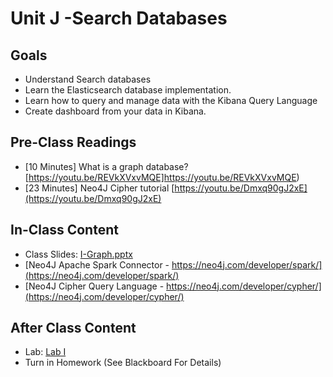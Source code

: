 # Unit J -Search Databases

## Goals

- Understand Search databases
- Learn the Elasticsearch database implementation.
- Learn how to query and manage data with the Kibana Query Language
- Create dashboard from your data in Kibana.

## Pre-Class Readings

- [10 Minutes] What is a graph database? [https://youtu.be/REVkXVxvMQE]https://youtu.be/REVkXVxvMQE)
- [23 Minutes] Neo4J Cipher tutorial [https://youtu.be/Dmxq90gJ2xE](https://youtu.be/Dmxq90gJ2xE)


## In-Class Content

- Class Slides: [I-Graph.pptx](I-Graph.pptx)
- [Neo4J Apache Spark Connector - https://neo4j.com/developer/spark/](https://neo4j.com/developer/spark/)
- [Neo4J Cipher Query Language - https://neo4j.com/developer/cypher/](https://neo4j.com/developer/cypher/)

## After Class Content

- Lab: [Lab I](lab-I.md)
- Turn in Homework (See Blackboard For Details)